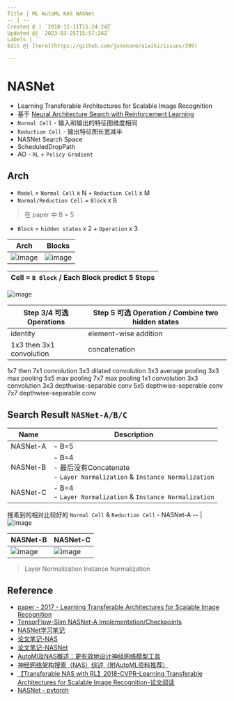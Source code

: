 ```yaml
---
Title | ML AutoML NAS NASNet
-- | --
Created @ | `2018-11-11T15:24:24Z`
Updated @| `2023-03-25T15:57:26Z`
Labels | ``
Edit @| [here](https://github.com/junxnone/aiwiki/issues/395)

---
```


# NASNet

- Learning Transferable Architectures for Scalable Image Recognition
- 基于 [Neural Architecture Search with Reinforcement Learning](https://arxiv.org/abs/1611.01578)
- `Normal Cell` - 输入和输出的特征图维度相同
- `Reduction Cell` - 输出特征图长宽减半
- NASNet Search Space
- ScheduledDropPath
- AO - `RL` + `Policy Gradient`


## Arch
- `Model` = `Normal Cell` x N + `Reduction Cell` x M
- `Normal/Reduction Cell` = `Block` x B
>  在 paper 中 B = 5
- `Block` = `hidden states` x 2 + `Operation` x 3 

Arch | Blocks
-- | --
![image](https://user-images.githubusercontent.com/2216970/88145877-b3c75080-cc2d-11ea-96ab-f21bc3ad0b51.png) | ![image](https://user-images.githubusercontent.com/2216970/88146520-934bc600-cc2e-11ea-8830-2e7e22830097.png)

Cell = `B Block` / Each Block predict 5 Steps |
-- | 
![image](https://user-images.githubusercontent.com/2216970/88147063-461c2400-cc2f-11ea-9c85-99751f098edc.png)

Step 3/4 可选 Operations | Step 5 可选 Operation / Combine two hidden states 
-- | --
identity  | element-wise addition 
1x3 then 3x1 convolution | concatenation 
1x7 then 7x1 convolution 
3x3 dilated convolution
3x3 average pooling 
3x3 max pooling
5x5 max pooling 
7x7 max pooling
1x1 convolution 
3x3 convolution
3x3 depthwise-separable conv 
5x5 depthwise-seperable conv
7x7 depthwise-separable conv

## Search Result `NASNet-A/B/C`

Name | Description
-- | --
NASNet-A | - B=5 
NASNet-B | - B=4 <br>-  最后没有Concatenate <br>-  `Layer Normalization` & `Instance Normalization` 
NASNet-C | - B=4 <br>-  `Layer Normalization` & `Instance Normalization`

搜素到的相对比较好的 `Normal Cell` & `Reduction Cell`  - NASNet-A
-- |
![image](https://user-images.githubusercontent.com/2216970/88151430-45868c00-cc35-11ea-951d-c8139a92f44d.png)

NASNet-B | NASNet-C
-- | --
![image](https://user-images.githubusercontent.com/2216970/88152213-4bc93800-cc36-11ea-898f-4019255a70da.png) | ![image](https://user-images.githubusercontent.com/2216970/88152270-5daadb00-cc36-11ea-8642-48a967a24d4a.png)


> Layer Normalization 
> Instance Normalization


## Reference

- [paper - 2017 - Learning Transferable Architectures for Scalable Image Recognition](https://arxiv.org/pdf/1707.07012.pdf)
- [TensorFlow-Slim NASNet-A Implementation/Checkpoints
](https://github.com/tensorflow/models/tree/master/research/slim/nets/nasnet)
- [NASNet学习笔记](https://blog.csdn.net/xjz18298268521/article/details/79079008)
- [论文笔记-NAS](https://zhuanlan.zhihu.com/p/47221948)
- [论文笔记-NASNet](https://zhuanlan.zhihu.com/p/47246311)
- [AutoMl及NAS概述：更有效地设计神经网络模型工具](https://baijiahao.baidu.com/s?id=1611550014520179332&wfr=spider&for=pc)
- [神经网络架构搜索（NAS）综述（附AutoML资料推荐）](https://baijiahao.baidu.com/s?id=1610377335349935453&wfr=spider&for=pc)
- [【Transferable NAS with RL】2018-CVPR-Learning Transferable Architectures for Scalable Image Recognition-论文阅读](https://www.cnblogs.com/chenbong/p/13098483.html)
- [NASNet - pytorch](https://github.com/aussetg/nasnet.pytorch)
